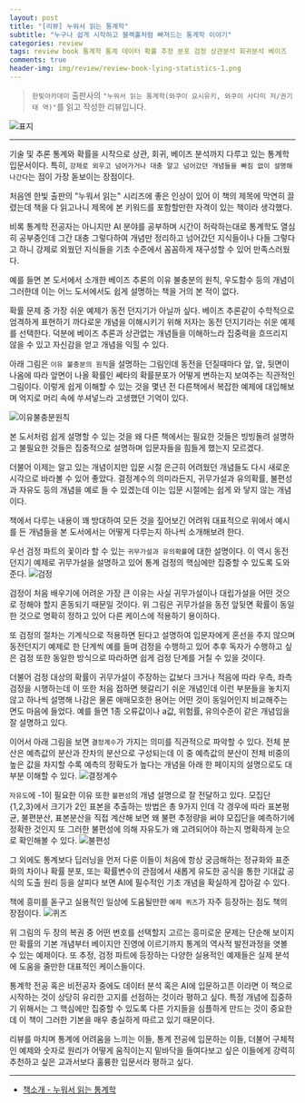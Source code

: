 ```yaml
---  
layout: post  
title: "[리뷰] 누워서 읽는 통계학"  
subtitle: "누구나 쉽게 시작하고 블랙홀처럼 빠져드는 통계학 이야기"  
categories: review  
tags: review book 통계학 통계 데이터 확률 추정 분포 검정 상관분석 회귀분석 베이즈     
comments: true  
header-img: img/review/review-book-lying-statistics-1.png
---  
```

  
> `한빛아카데미` 출판사의 `"누워서 읽는 통계학(와쿠이 요시유키, 와쿠이 사다미 저/권기태 역)"`를 읽고 작성한 리뷰입니다.  

![표지](https://theorydb.github.io/assets/img/review/review-book-lying-statistics-1.png)  

---

기술 및 추론 통계와 확률을 시작으로 상관, 회귀, 베이즈 분석까지 다루고 있는 통계학 입문서이다. 특히, `강제로 외우고 넘어가거나 대충 알고 넘어갔던 개념들을 빠짐 없이 설명해 나간다`는 점이 가장 돋보이는 장점이다.

처음엔 한빛 출판의 "누워서 읽는" 시리즈에 좋은 인상이 있어 이 책의 제목에 막연히 끌렸는데 책을 다 읽고나니 제목에 본 키워드를 포함할만한 자격이 있는 책이라 생각했다. 

비록 통계학 전공자는 아니지만 AI 분야를 공부하며 시간이 허락하는대로 통계학도 열심히 공부중인데 그간 대충 그렇다하여 개념만 정리하고 넘어갔던 지식들이나 다들 그렇다고 하니 강제로 외웠던 지식들을 기초 수준에서 꼼꼼하게 재구성할 수 있어 만족스러웠다. 

예를 들면 본 도서에서 소개한 베이즈 추론의 이유 불충분의 원칙, 우도함수 등의 개념이 그러한데 이는 어느 도서에서도 쉽게 설명하는 책을 거의 본 적이 없다.

확률 문제 중 가장 쉬운 예제가 동전 던지기가 아닐까 싶다. 베이즈 추론같이 수학적으로 엄격하게 표현하기 까다로운 개념을 이해시키기 위해 저자는 동전 던지기라는 쉬운 예제를 선택한다. 덕분에 베이즈 추론과 상관없는 개념들을 이해하느라 집중력을 흐뜨리지 않을 수 있고 자신감을 얻고 개념을 익힐 수 있다. 

아래 그림은 `이유 불충분의 원칙`을 설명하는 그림인데 동전을 던질때마다 앞, 앞, 뒷면이 나옴에 따라 앞면이 나올 확률인 쎄타의 확률분포가 어떻게 변하는지 보여주는 직관적인 그림이다. 이렇게 쉽게 이해할 수 있는 것을 몇년 전 다른책에서 복잡한 예제에 대입해보며 억지로 머리 속에 쑤셔넣느라 고생했던 기억이 있다. 

![이유불충분원칙](https://theorydb.github.io/assets/img/review/review-book-lying-statistics-5.png)  

본 도서처럼 쉽게 설명할 수 있는 것을 왜 다른 책에서는 필요한 것들은 빙빙돌려 설명하고 불필요한 것들은 집중적으로 설명하며 입문자들을 힘들게 했는지 모르겠다.

더불어 이제는 알고 있는 개념이지만 입문 시절 은근히 어려웠던 개념들도 다시 새로운 시각으로 바라볼 수 있어 좋았다. 결정계수의 의미라든지, 귀무가설과 유의확률, 불편성과 자유도 등의 개념을 예로 들 수 있겠는데 이는 입문 시절에는 쉽게 와 닿지 않는 개념이다.

책에서 다루는 내용이 꽤 방대하여 모든 것을 짚어보긴 어려워 대표적으로 위에서 예시를 든 개념들을 본 도서에서는 어떻게 다루는지 하나씩 소개해보려 한다. 

우선 검정 파트의 꽃이라 할 수 있는 `귀무가설과 유의확률`에 대한 설명이다. 이 역시 동전던지기 예제로 귀무가설을 설명하고 있어 통계 검정의 핵심에만 집중할 수 있도록 도와준다.
![검정](https://theorydb.github.io/assets/img/review/review-book-lying-statistics-3.png)  

검정이 처음 배우기에 어려운 가장 큰 이유는 사실 귀무가설이나 대립가설을 어떤 것으로 정해야 할지 혼동되기 때문일 것이다. 위 그림은 귀무가설을 동전 앞뒷면 확률이 동일한 것으로 명확히 정하고 있어 다른 케이스에 적용하기 용이하다. 

또 검정의 절차는 기계식으로 적용하면 된다고 설명하여 입문자에게 혼선을 주지 않으며 동전던지기 예제로 한 단계씩 예를 들며 검정을 수행하고 있어 추후 독자가 수행하고 싶은 검정 또한 동일한 방식으로 따라하면 쉽게 검정 단계를 거칠 수 있을 것이다.

더불어 검정 대상의 확률이 귀무가설이 주장하는 값보다 크거나 적음에 따라 우측, 좌측 검정을 시행하는데 이 또한 처음 접하면 헷갈리기 쉬운 개념인데 이런 부분들을 놓치지 않고 하나씩 설명해 나감은 물론 애매모호한 용어는 어떤 것이 동일어인지 비교해주는 면도 마음에 들었다. 예를 들면 1종 오류값이나 a값, 위험률, 유의수준이 같은 개념임을 잘 설명하고 있다. 

이어서 아래 그림을 보면 `결정계수`가 가지는 의미를 직관적으로 파악할 수 있다. 전체 분산은 예측값의 분산과 잔차의 분산으로 구성되는데 이 중 예측값의 분산이 전체 비중의 높은 값을 차지할 수록 예측의 정확도가 높다는 개념을 아래 한 페이지의 설명으로도 대부분 이해할 수 있다.
![결정계수](https://theorydb.github.io/assets/img/review/review-book-lying-statistics-4.png)  

`자유도`에 -1이 필요한 이유 또한 `불편성`의 개념 설명으로 잘 전달하고 있다. 모집단 {1,2,3}에서 크기가 2인 표본을 추출하는 방법은 총 9가지 인데 각 경우에 따라 표본평균, 불편분산, 표본분산을 직접 계산해 보면 왜 불편 추정량을 써야 모집단을 예측하기에 정확한 것인지 또 그러한 불편성에 의해 자유도가 왜 고려되어야 하는지 명확하게 눈으로 확인해볼 수 있다.
![불편성](https://theorydb.github.io/assets/img/review/review-book-lying-statistics-2.png)  

그 외에도 통계보다 딥러닝을 먼저 다룬 이들이 처음에 항상 궁금해하는 정규화와 표준화의 차이나 확률 분포, 또는 확률변수의 관점에서 새롭게 유도한 공식을 통한 기대값 공식의 도출 원리 등을 살피다 보면 AI에 필수적인 기초 개념을 확실하게 잡아갈 수 있다.

책에 흥미를 돋구고 실용적인 일상에 도움될만한 `예제 퀴즈`가 자주 등장하는 점도 책의 장점이다. 
![퀴즈](https://theorydb.github.io/assets/img/review/review-book-lying-statistics-6.png)  

위 그림의 두 장의 복권 중 어떤 번호를 선택할지 고르는 흥미로운 문제는 단순해 보이지만 확률의 기본 개념부터 베이지안 진영에 이르기까지 통계의 역사적 발전과정을 엿볼 수 있는 예제이다. 또 추정, 검정 파트에 등장하는 다양한 실용적인 예제들은 실제 분석에 도움을 줄만한 대표적인 케이스들이다. 

통계학 전공 혹은 비전공자 중에도 데이터 분석 혹은 AI에 입문하고픈 이라면 이 책으로 시작하는 것이 상당히 유리한 고지를 선점하는 것이라 평하고 싶다. 특정 개념에 집중하기 위해서는 그 핵심에만 집중할 수 있도록 다른 가지들을 심플하게 만드는 것이 중요한데 이 책이 그러한 기본을 매우 충실하게 따르고 있기 때문이다.

리뷰를 마치며 통계에 어려움을 느끼는 이들, 통계 전공에 입문하는 이들, 더불어 구체적인 예제와 숫자로 원리가 어떻게 움직이는지 밑바닥을 들여다보고 싶은 이들에게 강력히 추천하고 싶은 교과서보다 훌륭한 입문서라 평하고 싶다.

---

* [책소개 - 누워서 읽는 통계학](http://www.yes24.com/Product/Goods/99122694)


